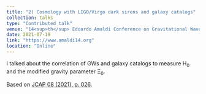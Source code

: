 ```yaml
---
title: "2) Cosmology with LIGO/Virgo dark sirens and galaxy catalogs"
collection: talks
type: "Contributed talk"
venue: "14<sup>th</sup> Edoardo Amaldi Conference on Gravitational Waves"
date: 2021-07-19
link: "https://www.amaldi14.org"
location: "Online"
---
```


I talked about the correlation of GWs and galaxy catalogs to measure H<sub>0</sub> and the modified gravity parameter &Xi;<sub>0</sub>.

Based on <a href="https://iopscience.iop.org/article/10.1088/1475-7516/2021/08/026" target="_blank" rel="noopener">JCAP 08 (2021), p. 026</a>.
